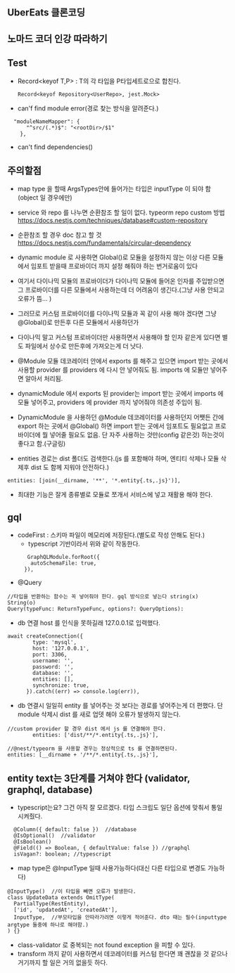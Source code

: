 ## UberEats 클론코딩

## 노마드 코더 인강 따라하기

## Test

- Record<keyof T,P> : T의 각 타입을 P타입세트로으로 합친다.
  ```
  Record<keyof Repository<UserRepo>, jest.Mock>
  ```
- can'f find module error(경로 찾는 방식을 알려준다.)

```
  "moduleNameMapper": {
      "^src/(.*)$": "<rootDir>/$1"
    },
```

- can't find dependencies()

## 주의할점

- map type 을 할때 ArgsTypes안에 들어가는 타입은 inputType 이 되야 함(object 일 경우에만)
- service 와 repo 를 나누면 순환참조 할 일이 없다. typeorm repo custom 방법 https://docs.nestjs.com/techniques/database#custom-repository
- 순환참조 할 경우 doc 참고 할 것 https://docs.nestjs.com/fundamentals/circular-dependency
- dynamic module 로 사용하면 Global()로 모듈을 설정하지 않는 이상 다른 모듈에서 임포트 받을때 프로바이더 까지 설정 해줘야 하는 번거로움이 있다

- 여기서 다이나믹 모듈의 프로바이더가 다이나믹 모듈에 들어온 인자를 주입받으면 그 프로바이더를 다른 모듈에서 사용하는데 더 어려움이 생긴다.(그냥 사용 안되고 오류가 뜸... )

- 그러므로 커스텀 프로바이더를 다이나믹 모듈과 꼭 같이 사용 해야 겠다면 그냥 @Global()로 만든후 다른 모듈에서 사용하던가

- 다이나믹 말고 커스텀 프로바이더만 사용하면서 사용해야 할 인자 같은게 있다면 별도 파일에서 상수로 만든후에 가져오는게 더 낫다.

- @Module 모듈 데코레이터 안에서 exports 를 해주고 있으면 import 받는 곳에서 사용할 provider 를 providers 에 다시 안 넣어줘도 됨. imports 에 모듈만 넣어주면 알아서 처리됨.

- dynamicModule 에서 exports 된 provider는 import 받는 곳에서 imports 에 모듈 넣어주고, providers 에 provider 까지 넣어줘야 의존성 주입이 됨.

- DynamicModule 을 사용하던 @Module 데코레이터를 사용하던지 어쨋든 간에 export 하는 곳에서 @Global() 하면 import 받는 곳에서 임포트도 필요없고 프로바이더에 뭘 넣어줄 필요도 없음. 단 자주 사용하는 것만(config 같은것) 하는것이 좋다고 함.(구글링)

- entities 경로는 dist 폴더도 검색한다.(js 를 포함해야 하며, 엔티티 삭제나 모듈 삭제후 dist 도 함께 지워야 안전하다.)

```
entities: [join(__dirname, '**', '*.entity{.ts,.js}')],
```

- 최대한 기능은 잘게 종류별로 모듈로 쪼개서 서비스에 넣고 재활용 해야 한다.

## gql

- codeFirst : 스키마 파일이 메모리에 저장된다.(별도로 작성 안해도 된다.)
  - typescript 기반이라서 위와 같이 작동한다.
  ```
     GraphQLModule.forRoot({
      autoSchemaFile: true,
    }),
  ```
- @Query

```
//타입을 반환하는 함수는 꼭 넣어줘야 한다. gql 방식으로 넣는다 string(x) String(o)
Query(typeFunc: ReturnTypeFunc, options?: QueryOptions):
```

- db 연결 host 를 인식을 못하길래 127.0.0.1로 입력했다.

```
await createConnection({
        type: 'mysql',
        host: '127.0.0.1',
        port: 3306,
        username: '',
        password: '',
        database: '',
        entities: [],
        synchronize: true,
      }).catch((err) => console.log(err)),
```

- db 연결시 일일히 entity 를 넣어주는 것 보다는 경로를 넣어주는게 더 편했다. 단 module 삭제시 dist 를 새로 업뎃 해야 오류가 발생하지 않는다.

```
//custom provider 할 경우 dist 에서 js 를 연결해야 한다.
        entities: ['dist/**/*.entity{.ts,.js}'],

//@nest/typeorm 을 사용할 경우는 정상적으로 ts 를 연결하면된다.
entities: [__dirname + '/**/*.entity{.ts,.js}'],
```

## entity text는 3단계를 거쳐야 한다 (validator, graphql, database)

- typescript는요? 그건 아직 잘 모르겠다. 타입 스크립도 일단 옵션에 맞춰서 통일 시켜줬다.

```
  @Column({ default: false })  //database
  @IsOptional()  //validator
  @IsBoolean()
  @Field(() => Boolean, { defaultValue: false }) //graphql
  isVagan?: boolean; //typescript
```

- map type은 @InputType 일때 사용가능하다(대신 다른 타입으로 변경도 가능하다)

```
@InputType()  //이 타입을 빼면 오류가 발생한다.
class UpdateData extends OmitType(
  PartialType(RestEntity),
  ['id', 'updatedAt', 'createdAt'],
  InputType,  //부모타입을 안따라가려면 이렇게 적어준다. dto 때는 필수(inputtype argtype 둘중에 하나로 해야함.)
) {}
```

- class-validator 로 중복되는 not found exception 을 피할 수 있다.
- transform 까지 같이 사용하면서 데코레이터를 커스텀 한다면 꽤 괜찮을 것 같으나 거기까지 할 일은 거의 없을듯 하다.
